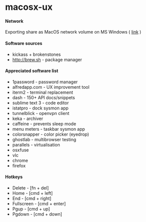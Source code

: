 macosx-ux
=========

#### Network
Exporting share as MacOS network volume on MS Windows ( [link](http://en.wikipedia.org/wiki/ExtremeZ-IP) )

#### Software sources
+ kickass + brokenstones
+ http://brew.sh - package manager

#### Appreciated software list
+ 1password - password manager
+ alfredapp.com - UX improvement tool
+ iterm2 - terminal replacement
+ dash - 150+ API docs/snippets
+ sublime text 3 - code editor
+ istatpro - dock sysmon app
+ tunnelblick - openvpn client
+ keka - archiver
+ caffeine - prevents sleep mode
+ menu meters - taskbar sysmon app
+ colorsnapper - color picker (eyedrop)
+ ghostlab - multibrowser testing
+ parallels - virtualisation
+ osxfuse
+ vlc
+ chrome
+ firefox


#### Hotkeys
+ Delete - [fn + del]
+ Home - [cmd + left]
+ End - [cmd + right]
+ Fullscreen - [cmd + enter]
+ Pgup - [cmd + up]
+ Pgdown - [cmd + down]


